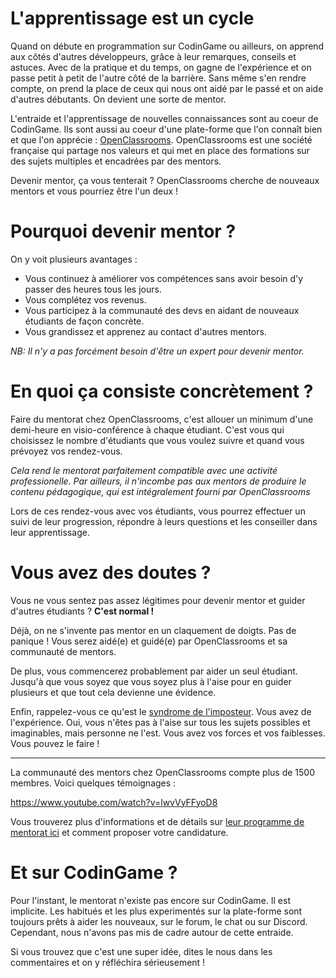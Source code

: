 # L'apprentissage est un cycle

Quand on débute en programmation sur CodinGame ou ailleurs, on apprend aux côtés d'autres développeurs, grâce à leur remarques, conseils et astuces.
Avec de la pratique et du temps, on gagne de l'expérience et on passe petit à petit de l'autre côté de la barrière.
Sans même s'en rendre compte, on prend la place de ceux qui nous ont aidé par le passé et on aide d'autres débutants. On devient une sorte de mentor.

L'entraide et l'apprentissage de nouvelles connaissances sont au coeur de CodinGame.
Ils sont aussi au coeur d'une plate-forme que l'on connaît bien et que l'on apprécie : [OpenClassrooms](https://openclassrooms.com/fr/).
OpenClassrooms est une société française qui partage nos valeurs et qui met en place des formations sur des sujets multiples et encadrées par des mentors.

Devenir mentor, ça vous tenterait ? OpenClassrooms cherche de nouveaux mentors et vous pourriez être l'un deux !

# Pourquoi devenir mentor ?

On y voit plusieurs avantages :

- Vous continuez à améliorer vos compétences sans avoir besoin d'y passer des heures tous les jours.
- Vous complétez vos revenus.
- Vous participez à la communauté des devs en aidant de nouveaux étudiants de façon concrète.
- Vous grandissez et apprenez au contact d'autres mentors.

*NB: Il n'y a pas forcément besoin d'être un expert pour devenir mentor.*

# En quoi ça consiste concrètement ?

Faire du mentorat chez OpenClassrooms, c'est allouer un minimum d'une demi-heure en visio-conférence à chaque étudiant.
C'est vous qui choisissez le nombre d'étudiants que vous voulez suivre et quand vous prévoyez vos rendez-vous.

*Cela rend le mentorat parfaitement compatible avec une activité professionelle. Par ailleurs, il n'incombe pas aux mentors de produire le contenu pédagogique, qui est intégralement fourni par OpenClassrooms*

Lors de ces rendez-vous avec vos étudiants, vous pourrez effectuer un suivi de leur progression, répondre à leurs questions et les conseiller dans leur apprentissage.

# Vous avez des doutes ?

Vous ne vous sentez pas assez légitimes pour devenir mentor et guider d'autres étudiants ?
**C'est normal !** 

Déjà, on ne s'invente pas mentor en un claquement de doigts. Pas de panique !
Vous serez aidé(e) et guidé(e) par OpenClassrooms et sa communauté de mentors.

De plus, vous commencerez probablement par aider un seul étudiant.
Jusqu'à que vous soyez que vous soyez plus à l'aise pour en guider plusieurs et que tout cela devienne une évidence.

Enfin, rappelez-vous ce qu'est le [syndrome de l'imposteur](https://fr.wikipedia.org/wiki/Syndrome_de_l'imposteur). Vous avez de l'expérience.
Oui, vous n'êtes pas à l'aise sur tous les sujets possibles et imaginables, mais personne ne l'est. Vous avez vos forces et vos faiblesses.
Vous pouvez le faire !

------

La communauté des mentors chez OpenClassrooms compte plus de 1500 membres. Voici quelques témoignages :

https://www.youtube.com/watch?v=lwvVyFFyoD8

Vous trouverez plus d'informations et de détails sur [leur programme de mentorat ici](https://mentor.openclassrooms.com/o/mentor-developpement-web?source=CodinGame) et comment proposer votre candidature.

# Et sur CodinGame ?

Pour l'instant, le mentorat n'existe pas encore sur CodinGame. Il est implicite.
Les habitués et les plus experimentés sur la plate-forme sont toujours prêts à aider les nouveaux, sur le forum, le chat ou sur Discord.
Cependant, nous n'avons pas mis de cadre autour de cette entraide.

Si vous trouvez que c'est une super idée, dites le nous dans les commentaires et on y réfléchira sérieusement !


